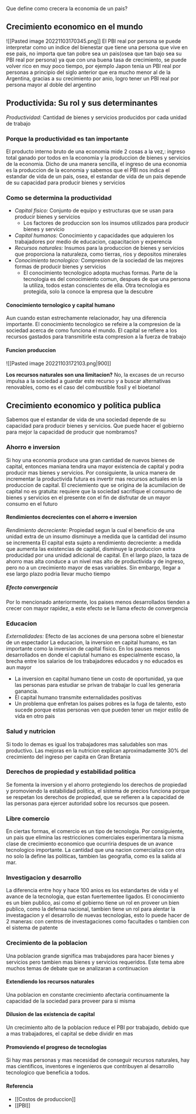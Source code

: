 Que define como crecera la economia de un pais?

## Crecimiento economico en el mundo
![[Pasted image 20221103170345.png]]
El PBI real por persona se puede interpretar como un indice del bienestar que tiene una persona que vive en ese pais, no importa que tan pobre sea un pais(osea que tan bajo sea su PBI real por persona) ya que con una buena tasa de crecimiento, se puede volver rico en muy poco tiempo, por ejemplo Japon tenia un PBI real por personas a principio del siglo anterior que era mucho menor al de la Argentina, gracias a su crecimiento por anio, logro tener un PBI real por persona mayor al doble del argentino

## Productivida: Su rol y sus determinantes
*Productividad:* Cantidad de bienes y servicios producidos por cada unidad de trabajo

### Porque la productividad es tan importante
El producto interno bruto de una economia mide 2 cosas a la vez,: ingreso total ganado por todos en la economia y la produccion de bienes y servicios de la economia. Dicho de una manera sencilla, el ingreso de una economia es la produccion de la economia y sabemos que el PBI nos indica el estandar de vida de un pais, osea, el estandar de vida de un pais depende de su capacidad para producir bienes y servicios

### Como se determina la productividad 
- *Capital fisico:* Conjunto de equipo y estructuras que se usan para producir bienes y servicios
	- Los factores de produccion son los insumos utilizados para producir bienes y servicio
- *Capital humanos:* Conocimiento y capacidades que adquieren los trabajadores por medio de educacion, capacitacion y experencia
- *Recursos naturales:* Insumos para la produccion de bienes y servicios que proporciona la naturaleza, como tierras, rios y depositos minerales
- *Conocimiento tecnologico:* Compresion de la sociedad de las mejores formas de producir bienes y servicios
	- El conocimiento tecnologico adopta muchas formas. Parte de la tecnologia es del conocimiento comun, despues de que una persona la utiliza, todos estan conscientes de ella. Otra tecnologia es protegida, solo la conoce la empresa que la descubre



#### Conocimiento ternologico y capital humano
Aun cuando estan estrechamente relacionador, hay una diferencia importante. El conocimiento tecnologico se refeire a la compresion de la sociedad acerca de como funciona el mundo. El capital se refiere a los recursos gastados para transmitirle esta compresion a la fuerza de trabajo


#### Funcion produccion
![[Pasted image 20221103172103.png|900]]

**Los recursos naturales son una limitacion?**
No, la excases de un recurso impulsa a la sociedad a guardar este recurso y a buscar alternativas renovables, como es el caso del combustible fosil y el bioetanol


## Crecimiento economico y politica publica
Sabemos que el estandar de vida de una sociedad depende de su capacidad para producir bienes y servicios. Que puede hacer el gobierno para mejor la capacidad de producir que nombramos?

### Ahorro e inversion
Si hoy una economia produce una gran cantidad de nuevos bienes de capital, entonces maniana tendra una mayor existencia de capital y podra producir mas bienes y servicios. Por consiguiente, la unica manera de incrementar la productivida futura es invertir mas recursos actuales en la produccion de capital. El creciemiento que se origina de la acumilacion de capital no es gratuita: requiere que la sociedad sacrifique el consumo de bienes y servicios en el presente con el fin de disfrutar de un mayor consumo en el futuro
#### Rendimientos decrecientes con el ahorro e inversion
*Rendimiento decreciente:* Propiedad segun la cual el beneficio de una unidad extra de un insumo disminuye a medida que la cantidad del insumo se incrementa
El capital esta sujeto a rendimiento decreciente: a medida que aumenta las existencias de capital, disminuye la produccion extra producidad por una unidad adicional de capital. En el largo plazo, la taza de ahorro mas alta conduce a un nivel mas alto de productivida y de ingreso, pero no a un crecimiento mayor de esas variables. Sin embargo, llegar a ese largo plazo podria llevar mucho tiempo
##### Efecto convergencia
Por lo mencionado anteriormente, los paises menos desarrollados tienden a crecer con mayor rapidez, a este efecto se le llama efecto de convergencia

### Educacion
*Externalidades:* Efecto de las acciones de una persona sobre el bienestar de un espectador
La educacion, la inversion en capital humano, es tan importante como la inversion de capital fisico. En los pauses menos desarrollados en donde el capiutal humano es especialmente escaso, la brecha entre los salarios de los trabajadores educados y no educados es aun mayor
- La inversion en capital humano tiene un costo de oportunidad, ya que las personas para estudiar se privan de trabajar lo cual les generaria ganancia.
- El capital humano transmite externalidades positivas
- Un problema que enfretan los paises pobres es la fuga de talento, esto sucede porque estas personas ven que pueden tener un mejor estilo de vida en otro pais

### Salud y nutricion
Si todo lo demas es igual los trabajadores mas saludables son mas productivo. Las mejoras en la nutricion explican aproximadamente 30% del crecimiento del ingreso per capita en Gran Bretania

### Derechos de propiedad y estabilidad politica
Se fomenta la inversion y el ahorro protegiendo los derechos de propiedad y promoviendo la estabilidad politica, el sistema de precios funciona porque se respetan los derechos de propiedad, que se refieren a la capacidad de las personas para ejercer autoridad sobre los recursos que poseen.

### Libre comercio
En ciertas formas, el comercio es un tipo de tecnologia. Por consiguiente, un pais que elimina las restricciones comerciales experimentara la misma clase de crecimiento economico que ocurriria despues de un avance tecnologico importante. La cantidad que una nacion comercializa con otra no solo la define las politicas, tambien las geografia, como es la salida al mar.

### Investigacion y desarrollo
La diferencia entre hoy y hace 100 anios es los estandartes de vida y el avance de la tecnologia, que estan fuertementee ligados. El conocimiento es un bien publico, asi como el gobierno tiene un rol en proveer un bien publico, como la defensa nacional, tambien tiene un rol para alentar la investagacion y el desarrollo de nuevas tecnologias, esto lo puede hacer de 2 maneras: con centros de investagaciones como facultades o tambien con el sistema de patente

### Crecimiento de la poblacion
Una poblacion grande significa mas trabajadores para hacer bienes y servicios pero tambien mas bienes y servicios requeridos. Este tema abre muchos temas de debate que se analizaran a continuacion
#### Extendiendo los recursos naturales
Una poblacion en constante crecimiento afectaria continuamente la capacidad de la sociedad para proveer para si misma
#### Dilusion de las existencia de capital
Un crecimiento alto de la poblacion reduce el PBI por trabajado, debido que a mas trabajadores, el capital se debe dividir en mas
#### Promoviendo el progreso de tecnologias
Si hay mas personas y mas necesidad de conseguir recursos naturales, hay mas cientificos, inventores e ingenieros que contribuyen al desarrollo tecnologico que beneficia a todos.


#### Referencia
- [[Costos de produccion]]
- [[PBI]]